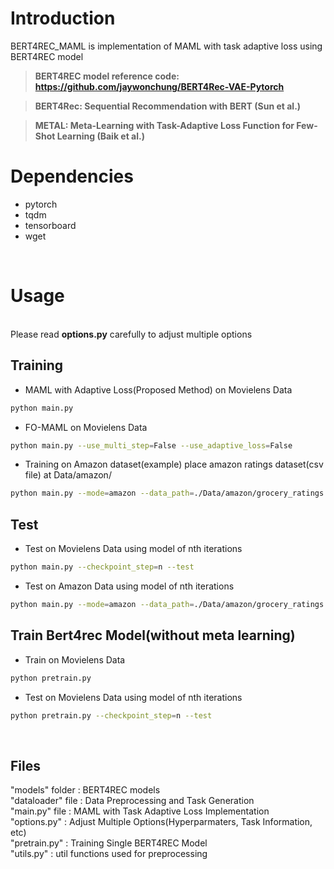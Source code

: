 # Introduction

BERT4REC_MAML is implementation of MAML with task adaptive loss using BERT4REC model

> **BERT4REC model reference code: https://github.com/jaywonchung/BERT4Rec-VAE-Pytorch**

> **BERT4Rec: Sequential Recommendation with BERT (Sun et al.)**

> **METAL: Meta-Learning with Task-Adaptive Loss Function for Few-Shot Learning (Baik et al.)** 



# Dependencies  
* pytorch 
* tqdm 
* tensorboard
* wget  
<br/>

# Usage
<br/>
Please read <strong>options.py</strong> carefully to adjust multiple options
<br/>


## Training

* MAML with Adaptive Loss(Proposed Method) on Movielens Data
```bash 
python main.py
```

* FO-MAML on Movielens Data
```bash 
python main.py --use_multi_step=False --use_adaptive_loss=False
```

* Training on Amazon dataset(example)
place amazon ratings dataset(csv file) at Data/amazon/
```bash 
python main.py --mode=amazon --data_path=./Data/amazon/grocery_ratings.csv --min_sub_window_size=2 --max_seq_len=30 --num_samples=25 --num_query_set=1
```

## Test

* Test on Movielens Data using model of nth iterations 
```bash 
python main.py --checkpoint_step=n --test
```

* Test on Amazon Data using model of nth iterations
```bash 
python main.py --mode=amazon --data_path=./Data/amazon/grocery_ratings.csv --min_sub_window_size=2 --max_seq_len=30 --num_samples=25 --num_query_set=1 --checkpoint_step=n --test
```

## Train Bert4rec Model(without meta learning)
* Train on Movielens Data
```bash 
python pretrain.py
```

* Test on Movielens Data using model of nth iterations
```bash 
python pretrain.py --checkpoint_step=n --test
```

<br/>

## Files
"models" folder     : BERT4REC models<br/> 
"dataloader" file   : Data Preprocessing and Task Generation<br/>
"main.py" file      : MAML with Task Adaptive Loss Implementation <br/>
"options.py"        : Adjust Multiple Options(Hyperparmaters, Task Information, etc)<br/>
"pretrain.py"       : Training Single BERT4REC Model<br/>
"utils.py"          : util functions used for preprocessing<br/>
